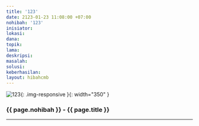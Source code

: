 ```yaml
---
title: '123'
date: 2123-01-23 11:08:00 +07:00
nohibah: '123'
inisiator:
lokasi:
dana:
topik:
lama:
deskripsi:
masalah:
solusi:
keberhasilan:
layout: hibahcmb
---
```


![123](/static/img/hibahcmb/123.png){: .img-responsive }{: width="350" }

### {{ page.nohibah }} - {{ page.title }}

---
